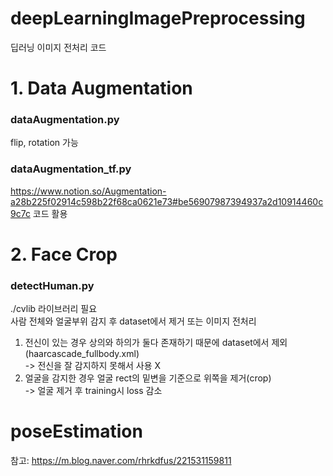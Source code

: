 # deepLearningImagePreprocessing
딥러닝 이미지 전처리 코드

# 1. Data Augmentation
### dataAugmentation.py<br>
flip, rotation 가능

### dataAugmentation_tf.py<br>
https://www.notion.so/Augmentation-a28b225f02914c598b22f68ca0621e73#be56907987394937a2d10914460c9c7c 코드 활용<br>

# 2. Face Crop
### detectHuman.py<br>
./cvlib 라이브러리 필요<br>
사람 전체와 얼굴부위 감지 후 dataset에서 제거 또는 이미지 전처리<br>

1) 전신이 있는 경우 상의와 하의가 둘다 존재하기 때문에 dataset에서 제외 (haarcascade_fullbody.xml)<br>
-> 전신을 잘 감지하지 못해서 사용 X <br>
2) 얼굴을 감지한 경우 얼굴 rect의 밑변을 기준으로 위쪽을 제거(crop)<br>
-> 얼굴 제거 후 training시 loss 감소<br>

# poseEstimation
참고: 
https://m.blog.naver.com/rhrkdfus/221531159811
